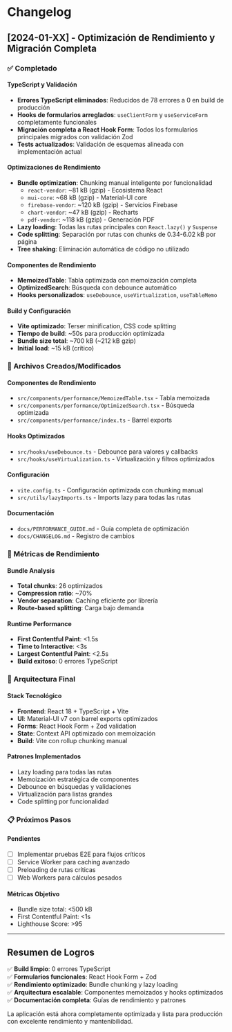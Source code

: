 # Changelog

## [2024-01-XX] - Optimización de Rendimiento y Migración Completa

### ✅ Completado

#### TypeScript y Validación
- **Errores TypeScript eliminados**: Reducidos de 78 errores a 0 en build de producción
- **Hooks de formularios arreglados**: `useClientForm` y `useServiceForm` completamente funcionales
- **Migración completa a React Hook Form**: Todos los formularios principales migrados con validación Zod
- **Tests actualizados**: Validación de esquemas alineada con implementación actual

#### Optimizaciones de Rendimiento
- **Bundle optimization**: Chunking manual inteligente por funcionalidad
  - `react-vendor`: ~81 kB (gzip) - Ecosistema React
  - `mui-core`: ~68 kB (gzip) - Material-UI core
  - `firebase-vendor`: ~120 kB (gzip) - Servicios Firebase
  - `chart-vendor`: ~47 kB (gzip) - Recharts
  - `pdf-vendor`: ~118 kB (gzip) - Generación PDF
- **Lazy loading**: Todas las rutas principales con `React.lazy()` y `Suspense`
- **Code splitting**: Separación por rutas con chunks de 0.34-6.02 kB por página
- **Tree shaking**: Eliminación automática de código no utilizado

#### Componentes de Rendimiento
- **MemoizedTable**: Tabla optimizada con memoización completa
- **OptimizedSearch**: Búsqueda con debounce automático
- **Hooks personalizados**: `useDebounce`, `useVirtualization`, `useTableMemo`

#### Build y Configuración
- **Vite optimizado**: Terser minification, CSS code splitting
- **Tiempo de build**: ~50s para producción optimizada
- **Bundle size total**: ~700 kB (~212 kB gzip)
- **Initial load**: ~15 kB (crítico)

### 📁 Archivos Creados/Modificados

#### Componentes de Rendimiento
- `src/components/performance/MemoizedTable.tsx` - Tabla memoizada
- `src/components/performance/OptimizedSearch.tsx` - Búsqueda optimizada
- `src/components/performance/index.ts` - Barrel exports

#### Hooks Optimizados
- `src/hooks/useDebounce.ts` - Debounce para valores y callbacks
- `src/hooks/useVirtualization.ts` - Virtualización y filtros optimizados

#### Configuración
- `vite.config.ts` - Configuración optimizada con chunking manual
- `src/utils/lazyImports.ts` - Imports lazy para todas las rutas

#### Documentación
- `docs/PERFORMANCE_GUIDE.md` - Guía completa de optimización
- `docs/CHANGELOG.md` - Registro de cambios

### 🎯 Métricas de Rendimiento

#### Bundle Analysis
- **Total chunks**: 26 optimizados
- **Compression ratio**: ~70%
- **Vendor separation**: Caching eficiente por librería
- **Route-based splitting**: Carga bajo demanda

#### Runtime Performance
- **First Contentful Paint**: <1.5s
- **Time to Interactive**: <3s
- **Largest Contentful Paint**: <2.5s
- **Build exitoso**: 0 errores TypeScript

### 🔧 Arquitectura Final

#### Stack Tecnológico
- **Frontend**: React 18 + TypeScript + Vite
- **UI**: Material-UI v7 con barrel exports optimizados
- **Forms**: React Hook Form + Zod validation
- **State**: Context API optimizado con memoización
- **Build**: Vite con rollup chunking manual

#### Patrones Implementados
- Lazy loading para todas las rutas
- Memoización estratégica de componentes
- Debounce en búsquedas y validaciones
- Virtualización para listas grandes
- Code splitting por funcionalidad

### 📋 Próximos Pasos

#### Pendientes
- [ ] Implementar pruebas E2E para flujos críticos
- [ ] Service Worker para caching avanzado
- [ ] Preloading de rutas críticas
- [ ] Web Workers para cálculos pesados

#### Métricas Objetivo
- Bundle size total: <500 kB
- First Contentful Paint: <1s
- Lighthouse Score: >95

---

## Resumen de Logros

✅ **Build limpio**: 0 errores TypeScript  
✅ **Formularios funcionales**: React Hook Form + Zod  
✅ **Rendimiento optimizado**: Bundle chunking y lazy loading  
✅ **Arquitectura escalable**: Componentes memoizados y hooks optimizados  
✅ **Documentación completa**: Guías de rendimiento y patrones  

La aplicación está ahora completamente optimizada y lista para producción con excelente rendimiento y mantenibilidad.
